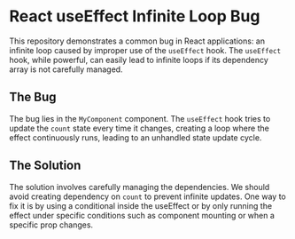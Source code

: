 # React useEffect Infinite Loop Bug

This repository demonstrates a common bug in React applications: an infinite loop caused by improper use of the `useEffect` hook.  The `useEffect` hook, while powerful, can easily lead to infinite loops if its dependency array is not carefully managed.

## The Bug

The bug lies in the `MyComponent` component. The `useEffect` hook tries to update the `count` state every time it changes, creating a loop where the effect continuously runs, leading to an unhandled state update cycle.

## The Solution

The solution involves carefully managing the dependencies.  We should avoid creating dependency on `count` to prevent infinite updates. One way to fix it is by using a conditional inside the useEffect or by only running the effect under specific conditions such as component mounting or when a specific prop changes.
